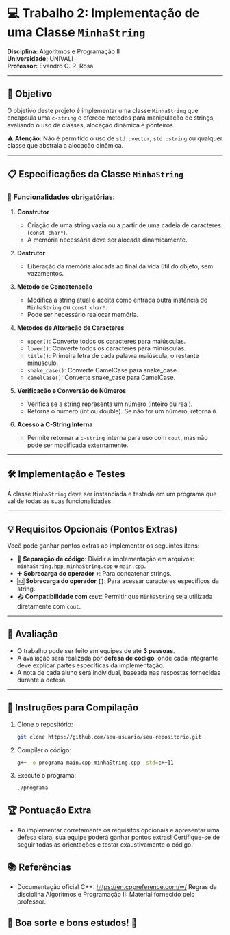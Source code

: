 # 💻 Trabalho 2: Implementação de uma Classe `MinhaString`

**Disciplina:** Algoritmos e Programação II  
**Universidade:** UNIVALI  
**Professor:** Evandro C. R. Rosa

---

## 🎯 Objetivo

O objetivo deste projeto é implementar uma classe `MinhaString` que encapsula uma `c-string` e oferece métodos para manipulação de strings, avaliando o uso de classes, alocação dinâmica e ponteiros.

⚠️ **Atenção:** Não é permitido o uso de `std::vector`, `std::string` ou qualquer classe que abstraia a alocação dinâmica.

---

## 📋 Especificações da Classe `MinhaString`

### 🔧 Funcionalidades obrigatórias:

1. **Construtor**

   - Criação de uma string vazia ou a partir de uma cadeia de caracteres (`const char*`).
   - A memória necessária deve ser alocada dinamicamente.

2. **Destrutor**

   - Liberação da memória alocada ao final da vida útil do objeto, sem vazamentos.

3. **Método de Concatenação**

   - Modifica a string atual e aceita como entrada outra instância de `MinhaString` ou `const char*`.
   - Pode ser necessário realocar memória.

4. **Métodos de Alteração de Caracteres**

   - `upper()`: Converte todos os caracteres para maiúsculas.
   - `lower()`: Converte todos os caracteres para minúsculas.
   - `title()`: Primeira letra de cada palavra maiúscula, o restante minúsculo.
   - `snake_case()`: Converte CamelCase para snake_case.
   - `camelCase()`: Converte snake_case para CamelCase.

5. **Verificação e Conversão de Números**

   - Verifica se a string representa um número (inteiro ou real).
   - Retorna o número (int ou double). Se não for um número, retorna `0`.

6. **Acesso à C-String Interna**
   - Permite retornar a `c-string` interna para uso com `cout`, mas não pode ser modificada externamente.

---

## 🛠️ Implementação e Testes

A classe `MinhaString` deve ser instanciada e testada em um programa que valide todas as suas funcionalidades.

---

## 💡 Requisitos Opcionais (Pontos Extras)

Você pode ganhar pontos extras ao implementar os seguintes itens:

- 🔀 **Separação de código**: Dividir a implementação em arquivos: `minhaString.hpp`, `minhaString.cpp` e `main.cpp`.
- ➕ **Sobrecarga do operador `+`**: Para concatenar strings.
- 🆔 **Sobrecarga do operador `[]`**: Para acessar caracteres específicos da string.
- 📤 **Compatibilidade com `cout`**: Permitir que `MinhaString` seja utilizada diretamente com `cout`.

---

## 📝 Avaliação

- O trabalho pode ser feito em equipes de até **3 pessoas**.
- A avaliação será realizada por **defesa de código**, onde cada integrante deve explicar partes específicas da implementação.
- A nota de cada aluno será individual, baseada nas respostas fornecidas durante a defesa.

---

## 📌 Instruções para Compilação

1. Clone o repositório:

   ```bash
   git clone https://github.com/seu-usuario/seu-repositorio.git

   ```

2. Compiler o código:

   ```bash
   g++ -o programa main.cpp minhaString.cpp -std=c++11

   ```

3. Execute o programa:
   ```bash
   ./programa
   ```

## 🏆 Pontuação Extra

- Ao implementar corretamente os requisitos opcionais e apresentar uma defesa clara, sua equipe poderá ganhar pontos extras! Certifique-se de seguir todas as orientações e testar exaustivamente o código.

## 📚 Referências

- Documentação oficial C++: https://en.cppreference.com/w/
  Regras da disciplina Algoritmos e Programação II: Material fornecido pelo professor.

## 🌟 Boa sorte e bons estudos! 🌟
